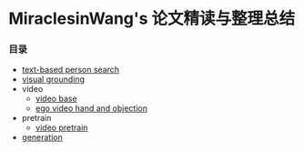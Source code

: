 # MiraclesinWang's 论文精读与整理总结
### 目录
- [text-based person search](https://github.com/MiraclesinWang/Miraclesin_paper_conclusion/blob/main/text_based_person_search%2Emd)
- [visual grounding](https://github.com/MiraclesinWang/Miraclesin_paper_conclusion/blob/main/visual_grounding%2Emd)
- video
	- [video base](https://github.com/MiraclesinWang/Miraclesin_paper_conclusion/blob/main/video_base%2Emd)
	- [ego video hand and objection](https://github.com/MiraclesinWang/Miraclesin_paper_conclusion/blob/main/ego_video_hand_and_objection%2Emd)
- pretrain
	- [video pretrain](https://github.com/MiraclesinWang/Miraclesin_paper_conclusion/blob/main/video_pretrain%2Emd)
- [generation](https://github.com/MiraclesinWang/Miraclesin_paper_conclusion/blob/main/generation%2Emd)
